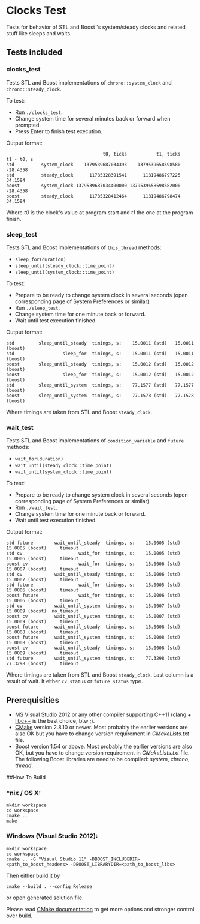 # Clocks Test

Tests for behavior of STL and Boost <chrono>'s system/steady clocks and related stuff like sleeps and waits.

## Tests included

### clocks_test

Tests STL and Boost implementations of `chrono::system_clock` and `chrono::steady_clock`.

To test:
* Run `./clocks_test`.
* Change system time for several minutes back or forward when prompted.
* Press Enter to finish test execution.

Output format:

                                        t0, ticks           t1, ticks          t1 - t0, s
    std          system_clock    1379539687034393    1379539658598580            -28.4358
    std          steady_clock      11785328391541      11819486797225             34.1584
    boost        system_clock 1379539687034400000 1379539658598582000            -28.4358
    boost        steady_clock      11785328412464      11819486798474             34.1584

Where *t0* is the clock's value at program start and *t1* the one at the program finish.


### sleep_test

Tests STL and Boost implementations of `this_thread` methods:
* `sleep_for(duration)`
* `sleep_until(steady_clock::time_point)`
* `sleep_until(system_clock::time_point)`

To test:
* Prepare to be ready to change system clock in several seconds (open corresponding page of System Preferences or similar).
* Run `./sleep_test`.
* Change system time for one minute back or forward.
* Wait until test execution finished.

Output format:

    std         sleep_until_steady  timings, s:    15.0011 (std)   15.0011 (boost)
    std                  sleep_for  timings, s:    15.0011 (std)   15.0011 (boost)
    boost       sleep_until_steady  timings, s:    15.0012 (std)   15.0012 (boost)
    boost                sleep_for  timings, s:    15.0012 (std)   15.0012 (boost)
    std         sleep_until_system  timings, s:    77.1577 (std)   77.1577 (boost)
    boost       sleep_until_system  timings, s:    77.1578 (std)   77.1578 (boost)

Where timings are taken from STL and Boost `steady_clock`.


### wait_test

Tests STL and Boost implementations of `condition_variable` and `future` methods:
* `wait_for(duration)`
* `wait_until(steady_clock::time_point)`
* `wait_until(system_clock::time_point)`

To test:
* Prepare to be ready to change system clock in several seconds (open corresponding page of System Preferences or similar).
* Run `./wait_test`.
* Change system time for one minute back or forward.
* Wait until test execution finished.

Output format:

    std future        wait_until_steady  timings, s:    15.0005 (std)   15.0005 (boost)     timeout
    std cv                     wait_for  timings, s:    15.0005 (std)   15.0006 (boost)     timeout
    boost cv                   wait_for  timings, s:    15.0006 (std)   15.0007 (boost)     timeout
    std cv            wait_until_steady  timings, s:    15.0006 (std)   15.0007 (boost)     timeout
    std future                 wait_for  timings, s:    15.0005 (std)   15.0006 (boost)     timeout
    boost future               wait_for  timings, s:    15.0006 (std)   15.0006 (boost)     timeout
    std cv            wait_until_system  timings, s:    15.0007 (std)   15.0009 (boost)  no_timeout
    boost cv          wait_until_system  timings, s:    15.0007 (std)   15.0009 (boost)     timeout
    boost future      wait_until_steady  timings, s:    15.0008 (std)   15.0008 (boost)     timeout
    boost future      wait_until_system  timings, s:    15.0008 (std)   15.0008 (boost)     timeout
    boost cv          wait_until_steady  timings, s:    15.0008 (std)   15.0009 (boost)     timeout
    std future        wait_until_system  timings, s:    77.3298 (std)   77.3298 (boost)     timeout

Where timings are taken from STL and Boost `steady_clock`.
Last column is a result of wait. It either `cv_status` or `future_status` type.


## Prerequisities

* MS Visual Studio 2012 or any other compiler supporting C++11 ([clang](http://clang.llvm.org/) + [libc++](http://libcxx.llvm.org/) is the best choice, btw ;).
* [CMake](http://www.cmake.org/) version 2.8.10 or newer. Most probably the earlier versions are also OK but you have to change version requirement in *CMakeLists.txt* file.
* [Boost](http://www.boost.org) version 1.54 or above. Most probably the earlier versions are also OK, but you have to change version requirement in *CMakeLists.txt* file. The following Boost libraries are need to be compiled: *system*, *chrono*, *thread*.


##How To Build

### *nix / OS X:

    mkdir workspace
    cd workspace
    cmake ..
    make

### Windows (Visual Studio 2012):

    mkdir workspace
    cd workspace
    cmake .. -G "Visual Studio 11" -DBOOST_INCLUDEDIR=<path_to_boost_headers> -DBOOST_LIBRARYDIR=<path_to_boost_libs>

Then either build it by

    cmake --build . --config Release

or open generated solution file.

Please read [CMake documentation](http://www.cmake.org/cmake/help/documentation.html) to get more options and stronger control over build.
